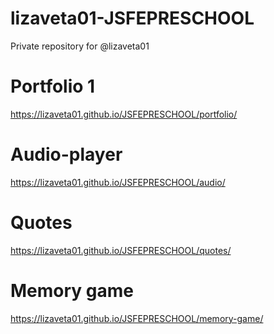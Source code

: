 # lizaveta01-JSFEPRESCHOOL
Private repository for @lizaveta01

# Portfolio 1
https://lizaveta01.github.io/JSFEPRESCHOOL/portfolio/

# Audio-player
https://lizaveta01.github.io/JSFEPRESCHOOL/audio/

# Quotes
https://lizaveta01.github.io/JSFEPRESCHOOL/quotes/

# Memory game
https://lizaveta01.github.io/JSFEPRESCHOOL/memory-game/
